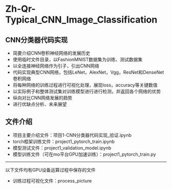 # Zh-Qr-Typical_CNN_Image_Classification  
## CNN分类器代码实现
- 简要介绍CNN卷积神经网络的发展历史
- 使用临时文件目录，以FashionMNIST数据集为训练、测试数据集
- 以全连接神经网络作为引子，引出CNN网络
- 代码实现典型CNN网络，包括LeNet，AlexNet，Vgg，ResNet和DenseNet卷积网络
- 将每种网络的训练过程进行可视化处理，展现loss，accuracy等关键数值
- 以实际例子和整体测试集对训练模型进行进行检测，并返回各个网络的优势
- 纵向对比CNN网络发展的趋势
- 进行优缺点分析、未来展望

## 文件介绍
- 项目主要介绍文件：项目1-CNN分类器代码实现_验证.ipynb
- torch框架训练文件：project1_pytorch_train.ipynb
- 模型测试文件：project1_validation_model.ipynb
- 模型训练文件（可在mo平台GPU加速训练）：project1_pytorch_train.py
---
以下文件均有GPU设备运算过程中保存的文件
- 训练过程可视化文件：process_picture

